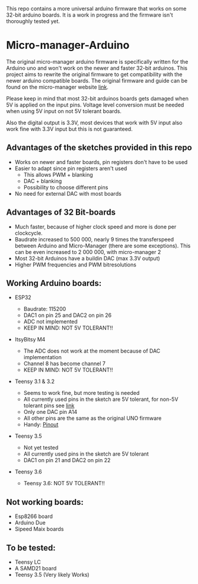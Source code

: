 This repo contains a more universal arduino firmware that works on some 32-bit arduino boards. It is a work in progress and the firmware isn't thoroughly tested yet. 

# Micro-manager-Arduino
The original micro-manager arduino firmware is specifically written for the Arduino uno and won't work on the newer and faster 32-bit arduinos. This project aims to rewrite the original firmware to get compatibility with the newer arduino compatible boards. The original firmware and guide can be found on the micro-manager website [link](https://micro-manager.org/wiki/Arduino).

Please keep in mind that most 32-bit arduinos boards gets damaged when 5V is applied on the input pins. 
Voltage level conversion must be needed when using 5V input on not 5V tolerant boards.

Also the digital output is 3.3V, most devices that work with 5V input also work fine with 3.3V input but this is not guaranteed.

## Advantages of the sketches provided in this repo
* Works on newer and faster boards, pin registers don't have to be used
* Easier to adapt since pin registers aren't used
  * This allows PWM + blanking
  * DAC + blanking
  * Possibility to choose different pins
* No need for external DAC with most boards

## Advantages of 32 Bit-boards
* Much faster, because of higher clock speed and more is done per clockcycle.
* Baudrate increased to 500 000, nearly 9 times the transferspeed between Arduino and Micro-Manager (there are some exceptions). This can be even increased to 2 000 000, with micro-manager 2
* Most 32-bit Arduinos have a buildin DAC (max 3.3V output)
* Higher PWM frequencies and PWM bitresolutions

## Working Arduino boards:
* ESP32
  - Baudrate: 115200
  - DAC1 on pin 25 and DAC2 on pin 26
  - ADC not implemented
  - KEEP IN MIND: NOT 5V TOLERANT!!
  
* ItsyBitsy M4 
  - The ADC does not work at the moment because of DAC implementation
  - Channel 8 has become channel 7
  - KEEP IN MIND: NOT 5V TOLERANT!!
  
* Teensy 3.1 & 3.2
  - Seems to work fine, but more testing is needed
  - All currently used pins in the sketch are 5V tolerant, for non-5V tolerant pins see [link](https://www.pjrc.com/teensy/teensy31.html)
  - Only one DAC pin A14
  - All other pins are the same as the original UNO firmware
  - Handy: [Pinout](https://www.pjrc.com/teensy/card7a_rev1.png)

* Teensy 3.5
  - Not yet tested
  - All currently used pins in the sketch are 5V tolerant
  - DAC1 on pin 21 and DAC2 on pin 22

* Teensy 3.6
  - Teensy 3.6: NOT 5V TOLERANT!!
  
## Not working boards:
  - Esp8266 board
  - Arduino Due
  - Sipeed Maix boards

## To be tested:
 - Teensy LC
 - A SAMD21 board
 - Teensy 3.5 (Very likely Works)
